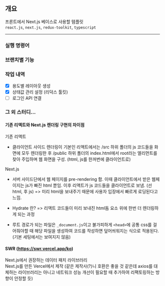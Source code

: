 ## 개요

프론트에서 Next.js 베이스로 사용할 템플릿  
`react.js`, `next.js`, `redux-toolkit`, `typescript`

---

### 실행 명령어

### 브랜치별 기능

### 작업 내역

- [x] 용도별 레이아웃 생성
- [x] 상태값 관리 설정 (리덕스 툴킷)
- [ ] 로그인 API 연결

### 그 외 스터디...

#### 기존 리액트와 Next.js 렌더링 구현의 차이점

기존 리액트

- 클라이언트 사이드 렌더링이 기본인 리액트에서는 /src 하위 폴더의 js 코드들을 화면에 모두 렌더링한 후 /public 하위 폴더의 index.html에서 root라는 엘리먼트를 찾아 주입하며 웹 화면을 구성. (html, js를 한꺼번에 클라이언트로)

Next.js

- 서버 사이드단에서 웹 페이지를 pre-rendering 함. 이때 클라이언트에서 받은 웹페이지는 js가 빠진 html 뿐임. 이후 리액트가 js 코드들을 클라이언트로 보냄. (선 html, 후 js) => 미리 html을 보내주기 때문에 사용자 입장에서 빠르게 로딩된다고 느낌.

- Hydrate 란? => 리액트 코드들이 미리 보내진 html돔 요소 위에 한번 더 렌더링하게 되는 과정

- 루트 경로가 되는 파일은 `_document.js`이고 불가피하게 `<head>`에 공통 css를 걸어줘야할 때 해당 파일을 생성하여 코드를 작성하면 덮어씌워지는 식으로 적용된다. (기본 세팅에서는 보여지지 않음)

#### SWR (https://swr.vercel.app/ko)

Next.js에서 권장하는 데이터 패치 라이브러리  
Next.js를 만든 Vercel에서 제작 (같은 제작사(?)니 호환은 좋을 것 같은데 axios를 대체하는 라이브러리는 아니고 네트워크 성능 개선이 필요할 때 추가하여 리팩토링하는 방향이 안정할 듯)
